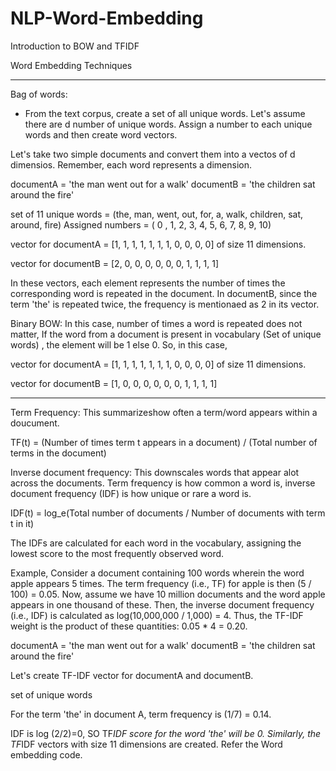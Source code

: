 # NLP-Word-Embedding
Introduction to BOW and TFIDF

Word Embedding Techniques
***********************************************************************
Bag of words:

* From the text corpus, create a set of all unique words. Let's assume there are d number of unique words. Assign a number to each unique words and then 
create word vectors.

Let's take two simple documents and convert them into a vectos of d dimensios. Remember, each word represents a dimension.

documentA = 'the man went out for a walk'
documentB = 'the children sat around the fire'

set of 11 unique words = (the, man, went, out, for, a, walk, children, sat, around, fire)
Assigned numbers      = ( 0 ,  1,    2,    3,  4,  5,  6,      7,      8,     9,    10)

		       
vector for documentA = [1, 1, 1, 1, 1, 1, 1, 0, 0, 0, 0] of size 11 dimensions.

vector for documentB = [2, 0, 0, 0, 0, 0, 0, 1, 1, 1, 1]

In these vectors, each element represents the number of times the corresponding word is repeated in the document.
In documentB, since the term 'the' is repeated twice, the frequency is mentionaed as 2 in its vector.

Binary BOW: In this case, number of times a word is repeated does not matter, If the word from a document  is present in vocabulary (Set of unique words)
, the element will be 1 else 0.
So, in this case,

vector for documentA = [1, 1, 1, 1, 1, 1, 1, 0, 0, 0, 0] of size 11 dimensions.

vector for documentB = [1, 0, 0, 0, 0, 0, 0, 1, 1, 1, 1]


***********************************************************************


Term Frequency: This summarizeshow often a term/word appears within a doucument.

TF(t) = (Number of times term t appears in a document) / (Total number of terms in the document)

Inverse document frequency: This downscales words that appear alot across the documents.
Term frequency is how common a word is, inverse document frequency (IDF) is how unique or rare a word is.

IDF(t) = log_e(Total number of documents / Number of documents with term t in it)

The IDFs are calculated  for each word in the vocabulary, assigning the lowest score to the most frequently observed word.

Example,
Consider a document containing 100 words wherein the word apple appears 5 times. The term frequency (i.e., TF) for apple is then (5 / 100) = 0.05.
Now, assume we have 10 million documents and the word apple appears in one thousand of these. Then, the inverse document frequency (i.e., IDF) is 
calculated as log(10,000,000 / 1,000) = 4.
Thus, the TF-IDF weight is the product of these quantities: 0.05 * 4 = 0.20.

documentA = 'the man went out for a walk'
documentB = 'the children sat around the fire'

Let's create TF-IDF vector for documentA and documentB.

set of unique words 

For the term 'the' in document A, term frequency is (1/7) = 0.14. 

IDF is log (2/2)=0, SO TF*IDF score for the word 'the' will be 0. Similarly, the TF*IDF vectors with size 11 dimensions are created. Refer the Word embedding code.
